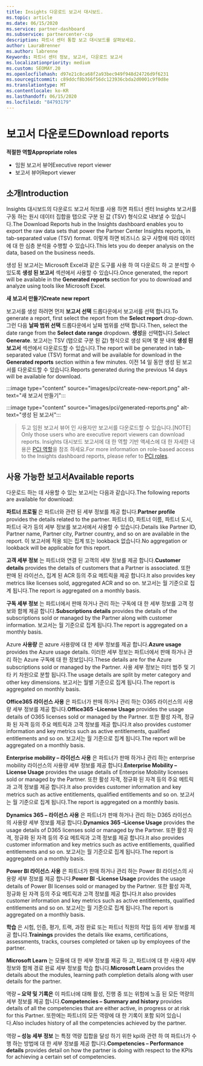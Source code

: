 ```yaml
---
title: Insights 다운로드 보고서 대시보드.
ms.topic: article
ms.date: 06/15/2020
ms.service: partner-dashboard
ms.subservice: partnercenter-csp
description: 파트너 센터 통합 보고 대시보드를 살펴보세요.
author: LauraBrenner
ms.author: labrenne
Keywords: 파트너 센터 정보, 보고서, 다운로드 보고서
ms.localizationpriority: medium
ms.custom: SEOMAY.20
ms.openlocfilehash: d97e21c8ca68f2a93bec949f948d24726d9f6231
ms.sourcegitcommit: c89ddcf8b366f56dc123936cbda2d0001c9f0d8e
ms.translationtype: MT
ms.contentlocale: ko-KR
ms.lasthandoff: 06/15/2020
ms.locfileid: "84793179"
---
```

# <a name="download-reports"></a><span data-ttu-id="e9a4d-104">보고서 다운로드</span><span class="sxs-lookup"><span data-stu-id="e9a4d-104">Download reports</span></span>

<span data-ttu-id="e9a4d-105">**적절한 역할**</span><span class="sxs-lookup"><span data-stu-id="e9a4d-105">**Appropriate roles**</span></span>
- <span data-ttu-id="e9a4d-106">임원 보고서 뷰어</span><span class="sxs-lookup"><span data-stu-id="e9a4d-106">Executive report viewer</span></span>
- <span data-ttu-id="e9a4d-107">보고서 뷰어</span><span class="sxs-lookup"><span data-stu-id="e9a4d-107">Report viewer</span></span>

## <a name="introduction"></a><span data-ttu-id="e9a4d-108">소개</span><span class="sxs-lookup"><span data-stu-id="e9a4d-108">Introduction</span></span>

<span data-ttu-id="e9a4d-109">Insights 대시보드의 다운로드 보고서 허브를 사용 하면 파트너 센터 Insights 보고서를 구동 하는 원시 데이터 집합을 탭으로 구분 된 값 (TSV) 형식으로 내보낼 수 있습니다.</span><span class="sxs-lookup"><span data-stu-id="e9a4d-109">The Download Reports hub in the Insights dashboard enables you to export the raw data sets that power the Partner Center Insights reports, in tab-separated value (TSV) format.</span></span> <span data-ttu-id="e9a4d-110">이렇게 하면 비즈니스 요구 사항에 따라 데이터에 대 한 심층 분석을 수행할 수 있습니다.</span><span class="sxs-lookup"><span data-stu-id="e9a4d-110">This lets you do deeper analysis on the data, based on the business needs.</span></span>

<span data-ttu-id="e9a4d-111">생성 된 보고서는 Microsoft Excel과 같은 도구를 사용 하 여 다운로드 하 고 분석할 수 있도록 **생성 된 보고서** 섹션에서 사용할 수 있습니다.</span><span class="sxs-lookup"><span data-stu-id="e9a4d-111">Once generated, the report  will be available in the **Generated reports** section for you to download and analyze using tools like Microsoft Excel.</span></span>

<span data-ttu-id="e9a4d-112">**새 보고서 만들기**</span><span class="sxs-lookup"><span data-stu-id="e9a4d-112">**Create new report**</span></span>

<span data-ttu-id="e9a4d-113">보고서를 생성 하려면 먼저 **보고서 선택** 드롭다운에서 보고서를 선택 합니다.</span><span class="sxs-lookup"><span data-stu-id="e9a4d-113">To generate a report, first select the report from the **Select report** drop-down.</span></span> <span data-ttu-id="e9a4d-114">그런 다음 **날짜 범위 선택** 드롭다운에서 날짜 범위를 선택 합니다.</span><span class="sxs-lookup"><span data-stu-id="e9a4d-114">Then, select the date range from the **Select date range** dropdown.</span></span> <span data-ttu-id="e9a4d-115">**생성**을 선택합니다.</span><span class="sxs-lookup"><span data-stu-id="e9a4d-115">Select **Generate**.</span></span> <span data-ttu-id="e9a4d-116">보고서는 TSV (탭으로 구분 된 값) 형식으로 생성 되며 몇 분 내에 **생성 된 보고서** 섹션에서 다운로드할 수 있습니다.</span><span class="sxs-lookup"><span data-stu-id="e9a4d-116">The report will be generated in tab-separated value (TSV) format and will be available for download in the **Generated reports** section within a few minutes.</span></span> <span data-ttu-id="e9a4d-117">이전 14 일 동안 생성 된 보고서를 다운로드할 수 있습니다.</span><span class="sxs-lookup"><span data-stu-id="e9a4d-117">Reports generated during the previous 14 days will be available for download.</span></span>

:::image type="content" source="images/pci/create-new-report.png" alt-text="새 보고서 만들기":::

:::image type="content" source="images/pci/generated-reports.png" alt-text="생성 된 보고서":::

><span data-ttu-id="e9a4d-120">두고 임원 보고서 뷰어 인 사용자만 보고서를 다운로드할 수 있습니다.</span><span class="sxs-lookup"><span data-stu-id="e9a4d-120">[NOTE] Only those users who are executive report viewers can download reports.</span></span> <span data-ttu-id="e9a4d-121">Insights 대시보드 보고서에 대 한 역할 기반 액세스에 대 한 자세한 내용은 [PCI 역할](pci-roles.md)을 참조 하세요.</span><span class="sxs-lookup"><span data-stu-id="e9a4d-121">For more information on role-based access to the Insights dashboard reports, please refer to [PCI roles](pci-roles.md).</span></span> 

## <a name="available-reports"></a><span data-ttu-id="e9a4d-122">사용 가능한 보고서</span><span class="sxs-lookup"><span data-stu-id="e9a4d-122">Available reports</span></span>

<span data-ttu-id="e9a4d-123">다운로드 하는 데 사용할 수 있는 보고서는 다음과 같습니다.</span><span class="sxs-lookup"><span data-stu-id="e9a4d-123">The following reports are available for download:</span></span>

<span data-ttu-id="e9a4d-124">**파트너 프로필** 은 파트너와 관련 된 세부 정보를 제공 합니다.</span><span class="sxs-lookup"><span data-stu-id="e9a4d-124">**Partner profile** provides the details related to the partner.</span></span> <span data-ttu-id="e9a4d-125">파트너 ID, 파트너 이름, 파트너 도시, 파트너 국가 등의 세부 정보를 보고서에서 사용할 수 있습니다.</span><span class="sxs-lookup"><span data-stu-id="e9a4d-125">Details like Partner ID, Partner name, Partner city, Partner country, and so on are available in the report.</span></span> <span data-ttu-id="e9a4d-126">이 보고서에 적용 되는 집계 또는 lookback 없습니다.</span><span class="sxs-lookup"><span data-stu-id="e9a4d-126">No aggregation or lookback will be applicable for this report.</span></span>

<span data-ttu-id="e9a4d-127">**고객 세부 정보** 는 파트너와 연결 된 고객의 세부 정보를 제공 합니다.</span><span class="sxs-lookup"><span data-stu-id="e9a4d-127">**Customer details** provides the details of customers that a Partner is associated.</span></span> <span data-ttu-id="e9a4d-128">또한 판매 된 라이선스, 집계 된 ACR 등의 주요 메트릭을 제공 합니다.</span><span class="sxs-lookup"><span data-stu-id="e9a4d-128">It also provides key metrics like licenses sold, aggregated ACR and so on.</span></span> <span data-ttu-id="e9a4d-129">보고서는 월 기준으로 집계 됩니다.</span><span class="sxs-lookup"><span data-stu-id="e9a4d-129">The report is aggregated on a monthly basis.</span></span>

<span data-ttu-id="e9a4d-130">**구독 세부 정보** 는 파트너에서 판매 하거나 관리 하는 구독에 대 한 세부 정보를 고객 정보와 함께 제공 합니다.</span><span class="sxs-lookup"><span data-stu-id="e9a4d-130">**Subscriptions details** provides the details of the subscriptions sold or managed by the Partner along with customer information.</span></span> <span data-ttu-id="e9a4d-131">보고서는 월 기준으로 집계 됩니다.</span><span class="sxs-lookup"><span data-stu-id="e9a4d-131">The report is aggregated on a monthly basis.</span></span>

<span data-ttu-id="e9a4d-132">Azure **사용량** 은 azure 사용량에 대 한 세부 정보를 제공 합니다.</span><span class="sxs-lookup"><span data-stu-id="e9a4d-132">**Azure usage** provides the Azure usage details.</span></span> <span data-ttu-id="e9a4d-133">이러한 세부 정보는 파트너에서 판매 하거나 관리 하는 Azure 구독에 대 한 정보입니다.</span><span class="sxs-lookup"><span data-stu-id="e9a4d-133">These details are for the Azure subscriptions sold or managed by the Partner.</span></span> <span data-ttu-id="e9a4d-134">사용 세부 정보는 미터 범주 및 기타 키 차원으로 분할 됩니다.</span><span class="sxs-lookup"><span data-stu-id="e9a4d-134">The usage details are split by meter category and other key dimensions.</span></span> <span data-ttu-id="e9a4d-135">보고서는 월별 기준으로 집계 됩니다.</span><span class="sxs-lookup"><span data-stu-id="e9a4d-135">The report is aggregated on monthly basis.</span></span>

<span data-ttu-id="e9a4d-136">**Office365 라이선스 사용** 은 파트너가 판매 하거나 관리 하는 O365 라이선스의 사용량 세부 정보를 제공 합니다.</span><span class="sxs-lookup"><span data-stu-id="e9a4d-136">**Office365 -License Usage** provides the usage details of O365 licenses sold or managed by the Partner.</span></span> <span data-ttu-id="e9a4d-137">또한 활성 자격, 정규화 된 자격 등의 주요 메트릭과 고객 정보를 제공 합니다.</span><span class="sxs-lookup"><span data-stu-id="e9a4d-137">It also provides customer information and key metrics such as active entitlements, qualified entitlements and so on.</span></span> <span data-ttu-id="e9a4d-138">보고서는 월 기준으로 집계 됩니다.</span><span class="sxs-lookup"><span data-stu-id="e9a4d-138">The report will be aggregated on a monthly basis.</span></span>

<span data-ttu-id="e9a4d-139">**Enterprise mobility – 라이선스 사용** 은 파트너가 판매 하거나 관리 하는 enterprise mobility 라이선스의 사용량 세부 정보를 제공 합니다.</span><span class="sxs-lookup"><span data-stu-id="e9a4d-139">**Enterprise Mobility –License Usage**  provides the usage details of Enterprise Mobility licenses sold or managed by the Partner.</span></span> <span data-ttu-id="e9a4d-140">또한 활성 자격, 정규화 된 자격 등의 주요 메트릭과 고객 정보를 제공 합니다.</span><span class="sxs-lookup"><span data-stu-id="e9a4d-140">It also provides customer information and key metrics such as active entitlements, qualified entitlements and so on.</span></span> <span data-ttu-id="e9a4d-141">보고서는 월 기준으로 집계 됩니다.</span><span class="sxs-lookup"><span data-stu-id="e9a4d-141">The report is aggregated on a monthly basis.</span></span>

<span data-ttu-id="e9a4d-142">**Dynamics 365 – 라이선스 사용** 은 파트너가 판매 하거나 관리 하는 D365 라이선스의 사용량 세부 정보를 제공 합니다.</span><span class="sxs-lookup"><span data-stu-id="e9a4d-142">**Dynamics 365 –License Usage** provides the usage details of D365 licenses sold or managed by the Partner.</span></span> <span data-ttu-id="e9a4d-143">또한 활성 자격, 정규화 된 자격 등의 주요 메트릭과 고객 정보를 제공 합니다.</span><span class="sxs-lookup"><span data-stu-id="e9a4d-143">It also provides customer information and key metrics such as active entitlements, qualified entitlements and so on.</span></span> <span data-ttu-id="e9a4d-144">보고서는 월 기준으로 집계 됩니다.</span><span class="sxs-lookup"><span data-stu-id="e9a4d-144">The report is aggregated on a monthly basis.</span></span>

<span data-ttu-id="e9a4d-145">**Power BI 라이선스 사용** 은 파트너가 판매 하거나 관리 하는 Power BI 라이선스의 사용량 세부 정보를 제공 합니다.</span><span class="sxs-lookup"><span data-stu-id="e9a4d-145">**Power BI -License Usage** provides the usage details of Power BI licenses sold or managed by the Partner.</span></span> <span data-ttu-id="e9a4d-146">또한 활성 자격, 정규화 된 자격 등의 주요 메트릭과 고객 정보를 제공 합니다.</span><span class="sxs-lookup"><span data-stu-id="e9a4d-146">It also provides customer information and key metrics such as active entitlements, qualified entitlements and so on.</span></span> <span data-ttu-id="e9a4d-147">보고서는 월 기준으로 집계 됩니다.</span><span class="sxs-lookup"><span data-stu-id="e9a4d-147">The report is aggregated on a monthly basis.</span></span>

<span data-ttu-id="e9a4d-148">**학습** 은 시험, 인증, 평가, 트랙, 과정 완료 또는 파트너 직원의 작업 등의 세부 정보를 제공 합니다.</span><span class="sxs-lookup"><span data-stu-id="e9a4d-148">**Trainings** provides the details like exams, certifications, assessments, tracks, courses completed or taken up by employees of the partner.</span></span>

<span data-ttu-id="e9a4d-149">**Microsoft Learn** 는 모듈에 대 한 세부 정보를 제공 하 고, 파트너에 대 한 사용자 세부 정보와 함께 경로 완료 세부 정보를 학습 합니다.</span><span class="sxs-lookup"><span data-stu-id="e9a4d-149">**Microsoft Learn** provides the details about the modules, learning path completion details along with user details for the partner.</span></span>

<span data-ttu-id="e9a4d-150">역량 **– 요약 및 기록은** 이 파트너에 대해 활성, 진행 중 또는 위험에 노출 된 모든 역량의 세부 정보를 제공 합니다.</span><span class="sxs-lookup"><span data-stu-id="e9a4d-150">**Competencies – Summary and history** provides details of all the competencies that are either active, in progress or at risk for this Partner.</span></span> <span data-ttu-id="e9a4d-151">또한에는 파트너의 모든 역량에 대 한 기록이 포함 되어 있습니다.</span><span class="sxs-lookup"><span data-stu-id="e9a4d-151">Also includes history of all the competencies achieved by the partner.</span></span>

<span data-ttu-id="e9a4d-152">역량 **– 성능 세부 정보** 는 특정 역량 집합을 달성 하기 위한 kpi와 관련 하 여 파트너가 수행 하는 방법에 대 한 세부 정보를 제공 합니다.</span><span class="sxs-lookup"><span data-stu-id="e9a4d-152">**Competencies – Performance details** provides detail on how the partner is doing with respect to the KPIs for achieving a certain set of competencies.</span></span>

